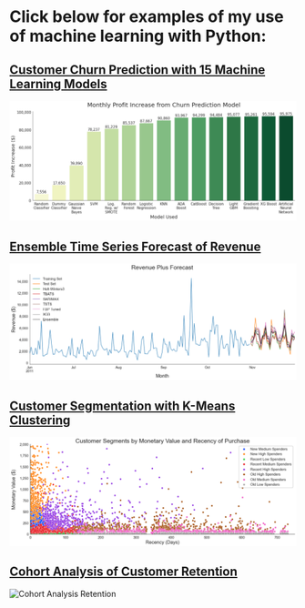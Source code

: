 # Click below for examples of my use of machine learning with Python:

## [Customer Churn Prediction with 15 Machine Learning Models](https://github.com/aaronroggia/portfolio/blob/main/Churn%20Prediction%20with%20Machine%20Learning.ipynb)
![Churn Prediction with Machine Learning](https://github.com/aaronroggia/portfolio/blob/cb1786544fca05e6f2cbf8f348cffc6c0b6ece9b/Profit%20from%20Churn%20Prediction.png) 

## [Ensemble Time Series Forecast of Revenue](https://github.com/aaronroggia/portfolio/blob/main/Ensemble%20Time%20Series%20Forecasting.ipynb)
![Ensemble Time Series](https://github.com/aaronroggia/portfolio/blob/df3a447c7c5d91f87b04ca6671e618d94fdd5172/Revenue%20Forecast.png)

## [Customer Segmentation with K-Means Clustering](https://github.com/aaronroggia/portfolio/blob/74f96050c8e51c4f48bdeeb38ea51d93c9eda2fe/K-Means%20Clustering%20for%20Segmentation.ipynb)
![K-Means Clustering](https://github.com/aaronroggia/portfolio/blob/74f96050c8e51c4f48bdeeb38ea51d93c9eda2fe/K-Means%20Clustering%20Customer%20Segmentation.png)

## [Cohort Analysis of Customer Retention](https://github.com/aaronroggia/portfolio/blob/main/Cohort%20Analysis%20of%20Retention.ipynb)
![Cohort Analysis Retention](https://user-images.githubusercontent.com/109747071/189266748-e2453fe0-abf1-4080-b6ef-711a1c2a9415.png)
